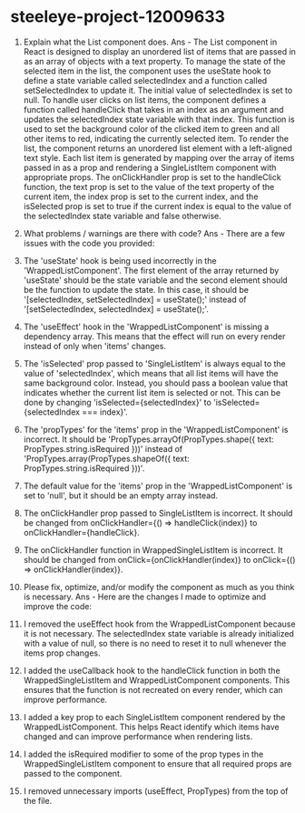# steeleye-project-12009633

1. Explain what the List component does.
Ans - The List component in React is designed to display an unordered list of items that are passed in as an array of objects with a text property. To manage the state of the selected item in the list, the component uses the useState hook to define a state variable called selectedIndex and a function called setSelectedIndex to update it. The initial value of selectedIndex is set to null.
To handle user clicks on list items, the component defines a function called handleClick that takes in an index as an argument and updates the selectedIndex state variable with that index. This function is used to set the background color of the clicked item to green and all other items to red, indicating the currently selected item.
To render the list, the component returns an unordered list element with a left-aligned text style. Each list item is generated by mapping over the array of items passed in as a prop and rendering a SingleListItem component with appropriate props. The onClickHandler prop is set to the handleClick function, the text prop is set to the value of the text property of the current item, the index prop is set to the current index, and the isSelected prop is set to true if the current index is equal to the value of the selectedIndex state variable and false otherwise.

2. What problems / warnings are there with code?
Ans - There are a few issues with the code you provided:
1. The 'useState' hook is being used incorrectly in the 'WrappedListComponent'. The first element of the array returned by 'useState' should be the state variable and the second element should be the function to update the state. In this case, it should be '[selectedIndex, setSelectedIndex] = useState();' instead of '[setSelectedIndex, selectedIndex] = useState();'.
2. The 'useEffect' hook in the 'WrappedListComponent' is missing a dependency array. This means that the effect will run on every render instead of only when 'items' changes.
3. The 'isSelected' prop passed to 'SingleListItem' is always equal to the value of 'selectedIndex', which means that all list items will have the same background color. Instead, you should pass a boolean value that indicates whether the current list item is selected or not. This can be done by changing 'isSelected={selectedIndex}' to 'isSelected={selectedIndex === index}'.
4. The 'propTypes' for the 'items' prop in the 'WrappedListComponent' is incorrect. It should be 'PropTypes.arrayOf(PropTypes.shape({ text: PropTypes.string.isRequired }))' instead of 'PropTypes.array(PropTypes.shapeOf({ text: PropTypes.string.isRequired }))'.
5. The default value for the 'items' prop in the 'WrappedListComponent' is set to 'null', but it should be an empty array instead.
6. The onClickHandler prop passed to SingleListItem is incorrect. It should be changed from onClickHandler={() => handleClick(index)} to onClickHandler={handleClick}.
7. The onClickHandler function in WrappedSingleListItem is incorrect. It should be changed from onClick={onClickHandler(index)} to onClick={() => onClickHandler(index)}.

3. Please fix, optimize, and/or modify the component as much as you think is necessary.
Ans - Here are the changes I made to optimize and improve the code:
1. I removed the useEffect hook from the WrappedListComponent because it is not necessary. The selectedIndex state variable is already initialized with a value of null, so there is no need to reset it to null whenever the items prop changes.
2. I added the useCallback hook to the handleClick function in both the WrappedSingleListItem and WrappedListComponent components. This ensures that the function is not recreated on every render, which can improve performance.
3. I added a key prop to each SingleListItem component rendered by the WrappedListComponent. This helps React identify which items have changed and can improve performance when rendering lists.
4. I added the isRequired modifier to some of the prop types in the WrappedSingleListItem component to ensure that all required props are passed to the component.
5. I removed unnecessary imports (useEffect, PropTypes) from the top of the file.
